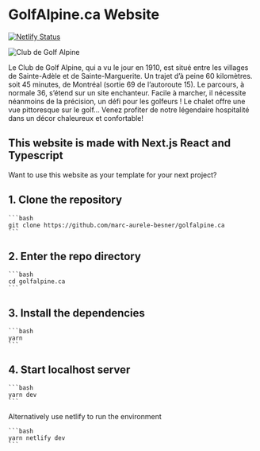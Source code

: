 # GolfAlpine.ca Website

[![Netlify Status](https://api.netlify.com/api/v1/badges/900103d0-7f96-41a0-b445-664a97491a06/deploy-status)](https://app.netlify.com/sites/golfalpine/deploys)

![Club de Golf Alpine](https://golfalpine.ca/img/logo_small.jpg)

Le Club de Golf Alpine, qui a vu le jour en 1910, est situé entre les villages de Sainte-Adèle et de Sainte-Marguerite. Un trajet d’à peine 60 kilomètres. soit 45 minutes, de Montréal (sortie 69 de l’autoroute 15). Le parcours, à normale 36, s’étend sur un site enchanteur. Facile à marcher, il nécessite néanmoins de la précision, un défi pour les golfeurs ! Le chalet offre une vue pittoresque sur le golf… Venez profiter de notre légendaire hospitalité dans un décor chaleureux et confortable!

## This website is made with Next.js React and Typescript

Want to use this website as your template for your next project?

## 1. Clone the repository

    ```bash
    git clone https://github.com/marc-aurele-besner/golfalpine.ca
    ```

## 2. Enter the repo directory

    ```bash
    cd golfalpine.ca
    ```

## 3. Install the dependencies

    ```bash
    yarn
    ```

## 4. Start localhost server

    ```bash
    yarn dev
    ```

Alternatively use netlify to run the environment

    ```bash
    yarn netlify dev
    ```
